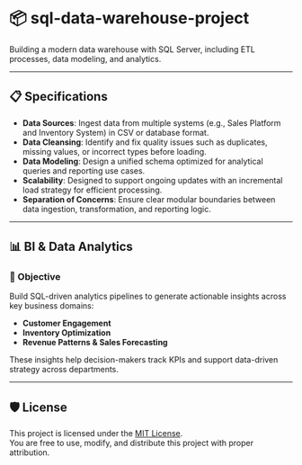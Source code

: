 # 📦 sql-data-warehouse-project

Building a modern data warehouse with SQL Server, including ETL processes, data modeling, and analytics.

---

## 📋 Specifications

- **Data Sources**: Ingest data from multiple systems (e.g., Sales Platform and Inventory System) in CSV or database format.
- **Data Cleansing**: Identify and fix quality issues such as duplicates, missing values, or incorrect types before loading.
- **Data Modeling**: Design a unified schema optimized for analytical queries and reporting use cases.
- **Scalability**: Designed to support ongoing updates with an incremental load strategy for efficient processing.
- **Separation of Concerns**: Ensure clear modular boundaries between data ingestion, transformation, and reporting logic.

---

## 📊 BI & Data Analytics

### 🎯 Objective

Build SQL-driven analytics pipelines to generate actionable insights across key business domains:

- **Customer Engagement**
- **Inventory Optimization**
- **Revenue Patterns & Sales Forecasting**

These insights help decision-makers track KPIs and support data-driven strategy across departments.

---

## 🛡️ License

This project is licensed under the [MIT License](LICENSE).  
You are free to use, modify, and distribute this project with proper attribution.

